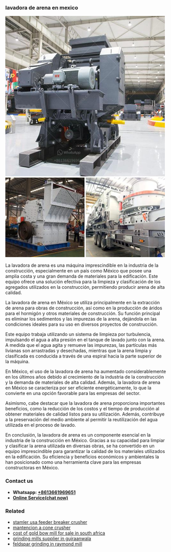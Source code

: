 <h3>lavadora de arena en mexico</h3><img src='1708587005.jpg' alt=''><p>La lavadora de arena es una máquina imprescindible en la industria de la construcción, especialmente en un país como México que posee una amplia costa y una gran demanda de materiales para la edificación. Este equipo ofrece una solución efectiva para la limpieza y clasificación de los agregados utilizados en la construcción, permitiendo producir arena de alta calidad.</p><p>La lavadora de arena en México se utiliza principalmente en la extracción de arena para obras de construcción, así como en la producción de áridos para el hormigón y otros materiales de construcción. Su función principal es eliminar los sedimentos y las impurezas de la arena, dejándola en las condiciones ideales para su uso en diversos proyectos de construcción.</p><p>Este equipo trabaja utilizando un sistema de limpieza por turbulencia, impulsando el agua a alta presión en el tanque de lavado junto con la arena. A medida que el agua agita y remueve las impurezas, las partículas más livianas son arrastradas y desechadas, mientras que la arena limpia y clasificada es conducida a través de una espiral hacia la parte superior de la máquina.</p><p>En México, el uso de la lavadora de arena ha aumentado considerablemente en los últimos años debido al crecimiento de la industria de la construcción y la demanda de materiales de alta calidad. Además, la lavadora de arena en México se caracteriza por ser eficiente energéticamente, lo que la convierte en una opción favorable para las empresas del sector.</p><p>Asimismo, cabe destacar que la lavadora de arena proporciona importantes beneficios, como la reducción de los costos y el tiempo de producción al obtener materiales de calidad listos para su utilización. Además, contribuye a la preservación del medio ambiente al permitir la reutilización del agua utilizada en el proceso de lavado.</p><p>En conclusión, la lavadora de arena es un componente esencial en la industria de la construcción en México. Gracias a su capacidad para limpiar y clasificar la arena utilizada en diversas obras, se ha convertido en un equipo imprescindible para garantizar la calidad de los materiales utilizados en la edificación. Su eficiencia y beneficios económicos y ambientales la han posicionado como una herramienta clave para las empresas constructoras en México.</p><h3>Contact us</h3><ul><li><strong>Whatsapp:&nbsp;<a href="https://wa.me/8613661969651">+8613661969651</a></strong></li><li><a href="https://swt.shibang-china.com/?git&amp;zhl&amp;lavadora de arena en mexico"><strong>Online Service(chat now)</strong></a></li></ul><h3>Related</h3><ul><li><a href='stamler usa feeder breaker crusher.md'>stamler usa feeder breaker crusher</a></li><li><a href='mantencion a cone crusher.md'>mantencion a cone crusher</a></li><li><a href='cost of gold bow mill for sale in south africa.md'>cost of gold bow mill for sale in south africa</a></li><li><a href='grinding mills supplier in gujraanwala.md'>grinding mills supplier in gujraanwala</a></li><li><a href='feldspar grinding in raymond mill.md'>feldspar grinding in raymond mill</a></li></ul>